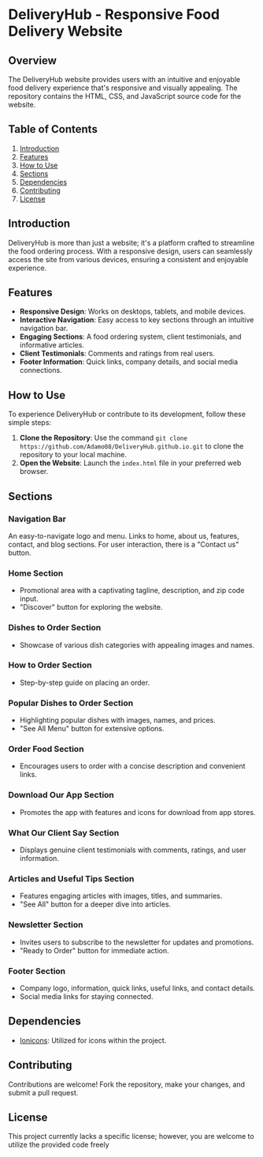 # DeliveryHub - Responsive Food Delivery Website

## Overview

The DeliveryHub website provides users with an intuitive and enjoyable food delivery experience that's responsive and visually appealing. The repository contains the HTML, CSS, and JavaScript source code for the website.

## Table of Contents

1. [Introduction](#introduction)
2. [Features](#features)
3. [How to Use](#how-to-use)
4. [Sections](#sections)
5. [Dependencies](#dependencies)
6. [Contributing](#contributing)
7. [License](#license)

## Introduction

DeliveryHub is more than just a website; it's a platform crafted to streamline the food ordering process. With a responsive design, users can seamlessly access the site from various devices, ensuring a consistent and enjoyable experience.

## Features

- **Responsive Design**: Works on desktops, tablets, and mobile devices.
- **Interactive Navigation**: Easy access to key sections through an intuitive navigation bar.
- **Engaging Sections**: A food ordering system, client testimonials, and informative articles.
- **Client Testimonials**: Comments and ratings from real users.
- **Footer Information**: Quick links, company details, and social media connections.

## How to Use

To experience DeliveryHub or contribute to its development, follow these simple steps:

1. **Clone the Repository**: Use the command `git clone https://github.com/Adamo08/DeliveryHub.github.io.git` to clone the repository to your local machine.
2. **Open the Website**: Launch the `index.html` file in your preferred web browser.

## Sections

### Navigation Bar

An easy-to-navigate logo and menu.
Links to home, about us, features, contact, and blog sections.
For user interaction, there is a "Contact us" button.

### Home Section

- Promotional area with a captivating tagline, description, and zip code input.
- "Discover" button for exploring the website.

### Dishes to Order Section

- Showcase of various dish categories with appealing images and names.

### How to Order Section

- Step-by-step guide on placing an order.

### Popular Dishes to Order Section

- Highlighting popular dishes with images, names, and prices.
- "See All Menu" button for extensive options.

### Order Food Section

- Encourages users to order with a concise description and convenient links.

### Download Our App Section

- Promotes the app with features and icons for download from app stores.

### What Our Client Say Section

- Displays genuine client testimonials with comments, ratings, and user information.

### Articles and Useful Tips Section

- Features engaging articles with images, titles, and summaries.
- "See All" button for a deeper dive into articles.

### Newsletter Section

- Invites users to subscribe to the newsletter for updates and promotions.
- "Ready to Order" button for immediate action.

### Footer Section

- Company logo, information, quick links, useful links, and contact details.
- Social media links for staying connected.

## Dependencies

- [Ionicons](https://ionic.io/ionicons): Utilized for icons within the project.

## Contributing

Contributions are welcome! Fork the repository, make your changes, and submit a pull request.

## License

This project currently lacks a specific license; however, you are welcome to utilize the provided code freely
